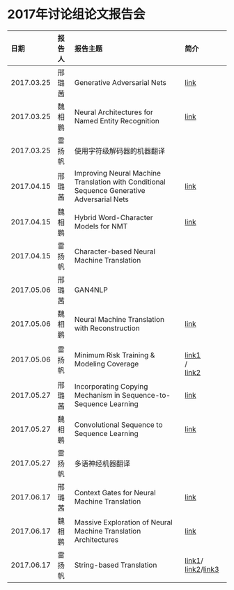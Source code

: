 # 2017年讨论组论文报告会
| 日期| 报告人  | 报告主题 | 简介 |
|:----|:--|:---------|:--|
| 2017.03.25 | 邢璐茜 | Generative Adversarial Nets | [link](https://arxiv.org/abs/1406.2661) |
| 2017.03.25 | 魏相鹏 | Neural Architectures for Named Entity Recognition | [link](https://arxiv.org/pdf/1603.01360.pdf) |
| 2017.03.25 | 雷扬帆 | 使用字符级解码器的机器翻译 |  |
| 2017.04.15 | 邢璐茜 | Improving Neural Machine Translation with Conditional Sequence Generative Adversarial Nets | [link](https://arxiv.org/abs/1703.04887) |
| 2017.04.15 | 魏相鹏 | Hybrid Word-Character Models for NMT | [link](https://arxiv.org/abs/1604.00788) |
| 2017.04.15 | 雷扬帆 | Character-based Neural Machine Translation |   |
| 2017.05.06 | 邢璐茜 | GAN4NLP |  |
| 2017.05.06 | 魏相鹏 | Neural Machine Translation with Reconstruction  | [link](https://arxiv.org/abs/1611.01874) |
| 2017.05.06 | 雷扬帆 | Minimum Risk Training & Modeling Coverage | <br>[link1](https://arxiv.org/abs/1512.02433)<br>/ <br>[link2](https://arxiv.org/abs/1601.04811)<br> |
| 2017.05.27 | 邢璐茜 | Incorporating Copying Mechanism in Sequence-to-Sequence Learning | [link](http://www.aclweb.org/anthology/P16-1154) |
| 2017.05.27 | 魏相鹏 | Convolutional Sequence to Sequence Learning | [link](https://arxiv.org/abs/1705.03122) |
| 2017.05.27 | 雷扬帆 | 多语神经机器翻译 |  |
| 2017.06.17 | 邢璐茜 | Context Gates for Neural Machine Translation | [link](https://arxiv.org/abs/1608.06043) |
| 2017.06.17 | 魏相鹏 | Massive Exploration of Neural Machine Translation Architectures | [link](https://arxiv.org/abs/1703.03906) |
| 2017.06.17 | 雷扬帆 | String-based Translation  | [link1](https://www.isi.edu/natural-language/mt/emnlp16-nmt-grammar.pdf)/ [link2](https://arxiv.org/abs/1704.04743)/[link3](https://arxiv.org/abs/1705.01020) |


